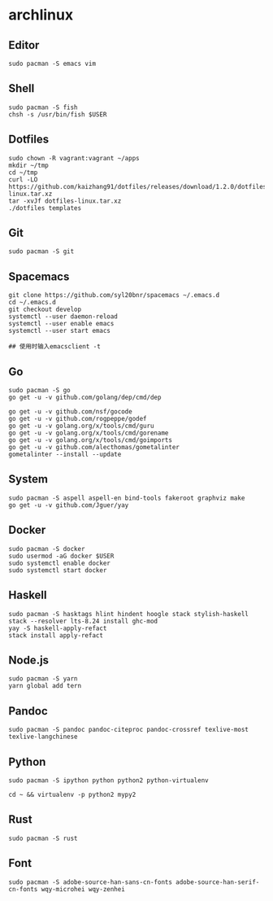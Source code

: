 # archlinux

## Editor

```
sudo pacman -S emacs vim
```

## Shell

```
sudo pacman -S fish
chsh -s /usr/bin/fish $USER
```

## Dotfiles

```
sudo chown -R vagrant:vagrant ~/apps
mkdir ~/tmp
cd ~/tmp
curl -LO https://github.com/kaizhang91/dotfiles/releases/download/1.2.0/dotfiles-linux.tar.xz
tar -xvJf dotfiles-linux.tar.xz
./dotfiles templates
```

## Git

```
sudo pacman -S git
```

## Spacemacs

```
git clone https://github.com/syl20bnr/spacemacs ~/.emacs.d
cd ~/.emacs.d
git checkout develop
systemctl --user daemon-reload
systemctl --user enable emacs
systemctl --user start emacs

## 使用时输入emacsclient -t
```

## Go

```
sudo pacman -S go
go get -u -v github.com/golang/dep/cmd/dep

go get -u -v github.com/nsf/gocode
go get -u -v github.com/rogpeppe/godef
go get -u -v golang.org/x/tools/cmd/guru
go get -u -v golang.org/x/tools/cmd/gorename
go get -u -v golang.org/x/tools/cmd/goimports
go get -u -v github.com/alecthomas/gometalinter
gometalinter --install --update
```

## System

```
sudo pacman -S aspell aspell-en bind-tools fakeroot graphviz make
go get -u -v github.com/Jguer/yay
```

## Docker

```
sudo pacman -S docker
sudo usermod -aG docker $USER
sudo systemctl enable docker
sudo systemctl start docker
```

## Haskell

```
sudo pacman -S hasktags hlint hindent hoogle stack stylish-haskell
stack --resolver lts-8.24 install ghc-mod
yay -S haskell-apply-refact
stack install apply-refact
```

## Node.js

```
sudo pacman -S yarn
yarn global add tern
```

## Pandoc

```
sudo pacman -S pandoc pandoc-citeproc pandoc-crossref texlive-most texlive-langchinese
```

## Python

```
sudo pacman -S ipython python python2 python-virtualenv

cd ~ && virtualenv -p python2 mypy2
```

## Rust

```
sudo pacman -S rust
```

## Font

```
sudo pacman -S adobe-source-han-sans-cn-fonts adobe-source-han-serif-cn-fonts wqy-microhei wqy-zenhei
```
